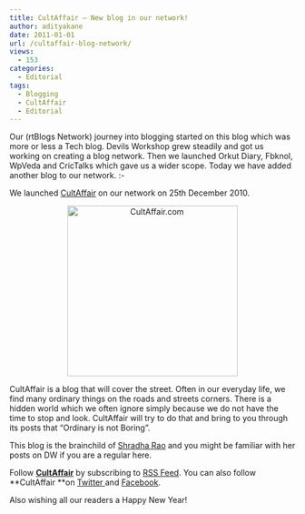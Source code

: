 ```yaml
---
title: CultAffair – New blog in our network!
author: adityakane
date: 2011-01-01
url: /cultaffair-blog-network/
views:
  - 153
categories:
  - Editorial
tags:
  - Blogging
  - CultAffair
  - Editorial
---
```

Our (rtBlogs Network) journey into blogging started on this blog which was more or less a Tech blog. Devils Workshop grew steadily and got us working on creating a blog network. Then we launched Orkut Diary, Fbknol, WpVeda and CricTalks which gave us a wider scope. Today we have added another blog to our network. <img src="http://devilsworkshop.org/wp-includes/images/smilies/simple-smile.png" alt=":-)" class="wp-smiley" style="height: 1em; max-height: 1em;" />

We launched <a href="http://cultaffair.com" onclick="_gaq.push(['_trackEvent', 'outbound-article', 'http://cultaffair.com', 'CultAffair']);" >CultAffair</a> on our network on 25th December 2010.

<p style="text-align: center;">
  <a rel="attachment wp-att-35495" href="http://devilsworkshop.org/cultaffair-blog-network/cultaffair/"><img class="size-full wp-image-35495 aligncenter" title="CultAffair" src="http://cdn.devilsworkshop.org/files/2010/12/CultAffair.png" alt="CultAffair.com" width="300" height="300" /></a>
</p>

CultAffair is a blog that will cover the street. Often in our everyday life, we find many ordinary things on the roads and streets corners. There is a hidden world which we often ignore simply because we do not have the time to stop and look. CultAffair will try to do that and bring to you through its posts that &#8220;Ordinary is not Boring&#8221;.

This blog is the brainchild of [Shradha Rao][1] and you might be familiar with her posts on DW if you are a regular here.

Follow **<a href="http://cultaffair.com" onclick="_gaq.push(['_trackEvent', 'outbound-article', 'http://cultaffair.com', 'CultAffair']);" >CultAffair</a>** by subscribing to <a href="http://feeds.feedburner.com/cultaffair" onclick="_gaq.push(['_trackEvent', 'outbound-article', 'http://feeds.feedburner.com/cultaffair', 'RSS Feed']);" >RSS Feed</a>. You can also follow **CultAffair **on <a href="http://twitter.com/cultaffair" onclick="_gaq.push(['_trackEvent', 'outbound-article', 'http://twitter.com/cultaffair', 'Twitter ']);" >Twitter </a>and <a href="http://www.facebook.com/CultAffair" onclick="_gaq.push(['_trackEvent', 'outbound-article', 'http://www.facebook.com/CultAffair', 'Facebook']);" >Facebook</a>.

Also wishing all our readers a Happy New Year!

 [1]: http://devilsworkshop.org/author/shradharao/
